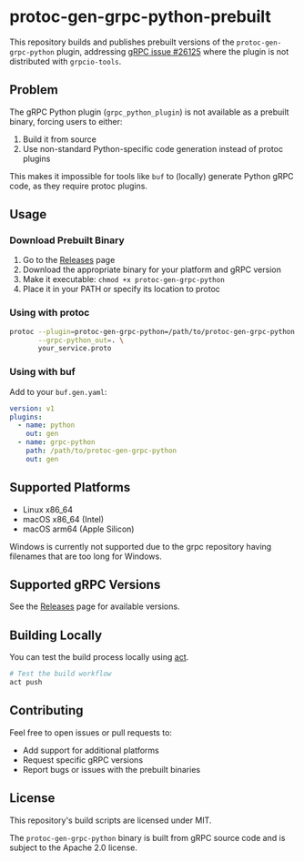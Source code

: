 # protoc-gen-grpc-python-prebuilt

This repository builds and publishes prebuilt versions of the
`protoc-gen-grpc-python` plugin, addressing [gRPC issue #26125](https://github.com/grpc/grpc/issues/26125) where the plugin is not
distributed with `grpcio-tools`.

## Problem

The gRPC Python plugin (`grpc_python_plugin`) is not available as a prebuilt binary, forcing users to either:

1. Build it from source
2. Use non-standard Python-specific code generation instead of protoc plugins

This makes it impossible for tools like `buf` to (locally) generate Python
gRPC code, as they require protoc plugins.

## Usage

### Download Prebuilt Binary

1. Go to the [Releases](https://github.com/nhurden/protoc-gen-grpc-python-prebuilt/releases) page
2. Download the appropriate binary for your platform and gRPC version
3. Make it executable: `chmod +x protoc-gen-grpc-python`
4. Place it in your PATH or specify its location to protoc

### Using with protoc

```bash
protoc --plugin=protoc-gen-grpc-python=/path/to/protoc-gen-grpc-python \
       --grpc-python_out=. \
       your_service.proto
```

### Using with buf

Add to your `buf.gen.yaml`:

```yaml
version: v1
plugins:
  - name: python
    out: gen
  - name: grpc-python
    path: /path/to/protoc-gen-grpc-python
    out: gen
```

## Supported Platforms

- Linux x86_64
- macOS x86_64 (Intel)
- macOS arm64 (Apple Silicon)

Windows is currently not supported due to the grpc repository having filenames that are too long for Windows.

## Supported gRPC Versions

See the [Releases](https://github.com/nhurden/protoc-gen-grpc-python-prebuilt/releases) page for available versions.

## Building Locally

You can test the build process locally using [act](https://github.com/nektos/act).

```bash
# Test the build workflow
act push
```

## Contributing

Feel free to open issues or pull requests to:

- Add support for additional platforms
- Request specific gRPC versions
- Report bugs or issues with the prebuilt binaries

## License

This repository's build scripts are licensed under MIT.

The `protoc-gen-grpc-python` binary is built from gRPC source code and is subject to the Apache 2.0 license.
